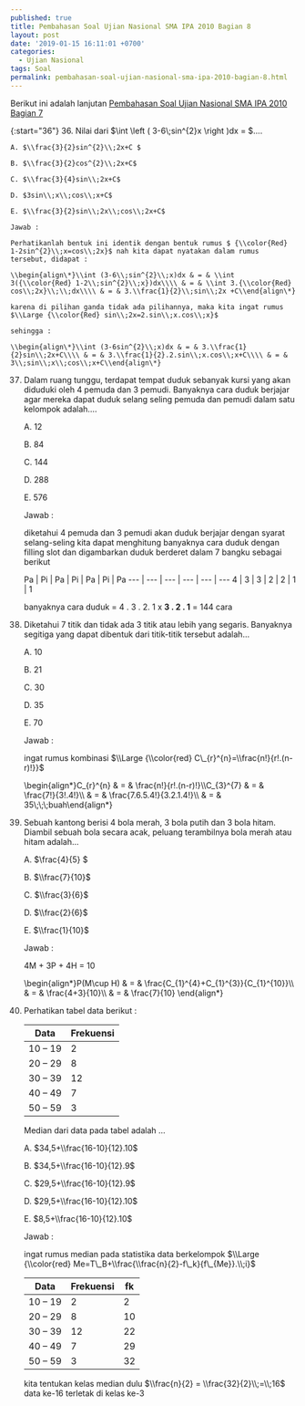 ```yaml
---
published: true
title: Pembahasan Soal Ujian Nasional SMA IPA 2010 Bagian 8
layout: post
date: '2019-01-15 16:11:01 +0700'
categories:
  - Ujian Nasional
tags: Soal
permalink: pembahasan-soal-ujian-nasional-sma-ipa-2010-bagian-8.html
---
```

Berikut ini adalah lanjutan [Pembahasan Soal Ujian Nasional SMA IPA 2010 Bagian 7]({{site.baseurl}}/pembahasan-soal-ujian-nasional-sma-ipa-2010-bagian-7.html)

{:start="36"}
36. Nilai dari $\\int \\left ( 3-6\\;sin^{2}x \\right )dx = $….
    
    A. $\\frac{3}{2}sin^{2}\\;2x+C $
    
    B. $\\frac{3}{2}cos^{2}\\;2x+C$
    
    C. $\\frac{3}{4}sin\\;2x+C$
    
    D. $3sin\\;x\\;cos\\;x+C$
    
    E. $\\frac{3}{2}sin\\;2x\\;cos\\;2x+C$
    
    Jawab :
    
    Perhatikanlah bentuk ini identik dengan bentuk rumus $ {\\color{Red} 1-2sin^{2}\\;x=cos\\;2x}$ nah kita dapat nyatakan dalam rumus tersebut, didapat :
    
    \\begin{align\*}\\int (3-6\\;sin^{2}\\;x)dx & = & \\int 3({\\color{Red} 1-2\\;sin^{2}\\;x})dx\\\\ & = & \\int 3.{\\color{Red} cos\\;2x}\\;\\;dx\\\\ & = & 3.\\frac{1}{2}\\;sin\\;2x +C\\end{align\*}
    
    karena di pilihan ganda tidak ada pilihannya, maka kita ingat rumus $\\Large {\\color{Red} sin\\;2x=2.sin\\;x.cos\\;x}$
    
    sehingga :
    
    \\begin{align\*}\\int (3-6sin^{2}\\;x)dx & = & 3.\\frac{1}{2}sin\\;2x+C\\\\ & = & 3.\\frac{1}{2}.2.sin\\;x.cos\\;x+C\\\\ & = & 3\\;sin\\;x\\;cos\\;x+C\\end{align\*}
    
37. Dalam ruang tunggu, terdapat tempat duduk sebanyak kursi yang akan diduduki oleh 4 pemuda dan 3 pemudi. Banyaknya cara duduk berjajar agar mereka dapat duduk selang seling pemuda dan pemudi dalam satu kelompok adalah….
    
    A. 12
    
    B. 84
    
    C. 144
    
    D. 288
    
    E. 576
    
    Jawab :
    
    diketahui 4 pemuda dan 3 pemudi akan duduk berjajar dengan syarat selang-seling kita dapat menghitung banyaknya cara duduk dengan filling slot dan digambarkan duduk berderet dalam 7 bangku sebagai berikut
    
    Pa | Pi |  Pa | Pi | Pa | Pi | Pa
    --- | --- | --- | --- | --- | --- 
    4 | 3 | 3 | 2 | 2 | 1 | 1
    
    banyaknya cara duduk = 4 . 3 . 2. 1 x **3 . 2 . 1** = 144 cara
    
38. Diketahui 7 titik dan tidak ada 3 titik atau lebih yang segaris. Banyaknya segitiga yang dapat dibentuk dari titik-titik tersebut adalah…
    
    A. 10
    
    B. 21
    
    C. 30
    
    D. 35
    
    E. 70
    
    Jawab :
    
    ingat rumus kombinasi $\\Large {\\color{red} C\_{r}^{n}=\\frac{n!}{r!.(n-r)!}}$
    
    \\begin{align\*}C\_{r}^{n} & = & \\frac{n!}{r!.(n-r)!}\\\\C\_{3}^{7} & = & \\frac{7!}{3!.4!}\\\\ & = & \\frac{7.6.5.4!}{3.2.1.4!}\\\\ & = & 35\\;\\;\\;buah\\end{align\*}
    
39. Sebuah kantong berisi 4 bola merah, 3 bola putih dan 3 bola hitam. Diambil sebuah bola secara acak, peluang terambilnya bola merah atau hitam adalah…
    
    A. $\\frac{4}{5} $
    
    B. $\\frac{7}{10}$
    
    C. $\\frac{3}{6}$
    
    D. $\\frac{2}{6}$
    
    E. $\\frac{1}{10}$
    
    Jawab :
    
    4M + 3P + 4H = 10
    
    \\begin{align\*}P(M\\cup H) & = & \\frac{C\_{1}^{4}+C\_{1}^{3}}{C\_{1}^{10}}\\\\ & = & \\frac{4+3}{10}\\\\ & = & \\frac{7}{10} \\end{align\*}
    
40. Perhatikan tabel data berikut :
    
    Data | Frekuensi    
    ---- | ----
    10 – 19 | 2    
    20 – 29 | 8    
    30 – 39 | 12    
    40 – 49 |  7    
    50 – 59 | 3
    
    Median dari data pada tabel adalah …
    
    A. $34,5+\\frac{16-10}{12}.10$
    
    B. $34,5+\\frac{16-10}{12}.9$
    
    C. $29,5+\\frac{16-10}{12}.9$
    
    D. $29,5+\\frac{16-10}{12}.10$
    
    E. $8,5+\\frac{16-10}{12}.10$
    
    Jawab :
    
    ingat rumus median pada statistika data berkelompok $\\Large {\\color{red} Me=T\_B+\\frac{\\frac{n}{2}-f\_k}{f\_{Me}}.\\;i}$
    
    Data | Frekuensi | fk 
    ---- | ---- | ------   
    10 – 19 | 2 | 2    
    20 – 29 | 8 | 10    
    30 – 39 | 12 | 22    
    40 – 49 | 7 | 29    
    50 – 59 | 3 | 32
    
    kita tentukan kelas median dulu $\\frac{n}{2} = \\frac{32}{2}\\;=\\;16$ data ke-16 terletak di kelas ke-3
